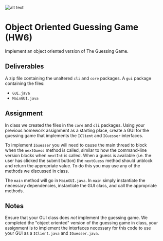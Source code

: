 
![alt text](https://i.imgur.com/lCn9c5M.gif)


# Object Oriented Guessing Game (HW6)

Implement an object oriented version of The Guessing Game.

## Deliverables

A zip file containing the unaltered `cli` and `core` packages.
A `gui` package containing the files:

* `GUI.java`
* `MainGUI.java`

## Assignment

In class we created the files in the `core` and `cli` packages.  Using your previous homework assignment 
as a starting place, create a GUI for the guessing game that implements the `IClient` and `IGuesser` 
interfaces.

To implement `IGuesser` you will need to cause the main thread to block when the `nextGuess` method is 
called, similar to how the command-line version blocks when `nextInt` is called.  When a guess is available
(i.e. the user has clicked the submit button) the `nextGuess` method should unblock and return the 
appropriate value. To do this you may use any of the methods we discussed in class.

The `main` method will go in `MainGUI.java`. In `main` simply instantiate the necessary dependencies, 
instantiate the GUI class, and call the appropriate methods.

## Notes

Ensure that your GUI class does *not* implement the guessing game.  We completed the "object oriented"
version of the guessing game in class, your assignment is to implement the interfaces necessary for this 
code to use your GUI as a `IClient.java` and `IGuesser.java`.

